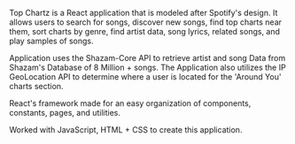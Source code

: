 Top Chartz is a React application that is modeled after Spotify's design. It allows users to search for songs, discover new songs, 
find top charts near them, sort charts by genre, 
find artist data, song lyrics, related songs, and play samples of songs. 

Application uses the Shazam-Core API to retrieve artist and song Data from Shazam's Database of 8 Million + songs. 
The Application also utilizes the IP GeoLocation API to determine where a user is located for the 'Around You' charts section.

React's framework made for an easy organization of components, constants, pages, and utilities. 

Worked with JavaScript, HTML + CSS to create this application.
